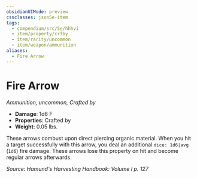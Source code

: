 ```yaml
---
obsidianUIMode: preview
cssclasses: json5e-item
tags:
  - compendium/src/5e/hhhvi
  - item/property/crfby
  - item/rarity/uncommon
  - item/weapon/ammunition
aliases:
  - Fire Arrow
---
```

# Fire Arrow
*Ammunition, uncommon, Crafted by*  

- **Damage**: 1d6 F
- **Properties**: Crafted by
- **Weight**: 0.05 lbs.

These arrows combust upon direct piercing organic material. When you hit a target successfully with this arrow, you deal an additional `dice: 1d6|avg` (`1d6`) fire damage. These arrows lose this property on hit and become regular arrows afterwards.

*Source: Hamund's Harvesting Handbook: Volume I p. 127*
